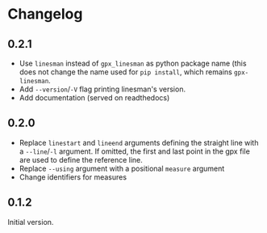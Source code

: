 # Changelog


## 0.2.1

 - Use `linesman` instead of `gpx_linesman` as python package name (this does
   not change the name used for `pip install`, which remains `gpx-linesman`.
 - Add `--version`/`-V` flag printing linesman's version.
 - Add documentation (served on readthedocs)

## 0.2.0

 - Replace `linestart` and `lineend` arguments defining the straight line with a
   `--line`/`-l` argument. If omitted, the first and last point in the gpx file
   are used to define the reference line.
 - Replace `--using` argument with a positional `measure` argument
 - Change identifiers for measures

## 0.1.2

Initial version.

